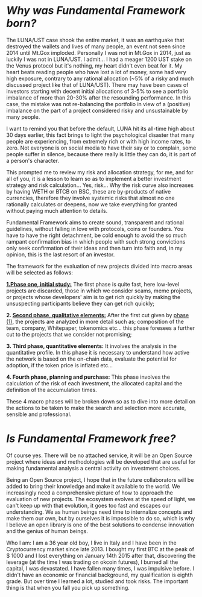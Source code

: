 # _**Why was Fundamental Framework born?**_

The LUNA/UST case shook the entire market, it was an earthquake that destroyed the wallets and lives of many people, an event not seen since 2014 until Mt.Gox imploded. Personally I was not in Mt.Gox in 2014, just as luckily I was not in LUNA/UST. I admit… I had a meager 1200 UST stake on the Venus protocol but it's nothing, my heart didn't even beat for it.
My heart beats reading people who have lost a lot of money, some had very high exposure, contrary to any rational allocation (~5% of a risky and much discussed project like that of LUNA/UST). There may have been cases of investors starting with decent initial allocations of 3-5% to see a portfolio imbalance of more than 20-30% after the resounding performance. In this case, the mistake was not re-balancing the portfolio in view of a (positive) imbalance on the part of a project considered risky and unsustainable by many people.

I want to remind you that before the default, LUNA hit its all-time high about 30 days earlier, this fact brings to light the psychological disaster that many people are experiencing, from extremely rich or with high income rates, to zero. Not everyone is on social media to have their say or to complain, some people suffer in silence, because there really is little they can do, it is part of a person's character.

This prompted me to review my risk and allocation strategy, for me, and for all of you, it is a lesson to learn so as to implement a better investment strategy and risk calculation... Yes, risk... Why the risk curve also increases by having WETH or BTCB on BSC, these are by-products of native currencies, therefore they involve systemic risks that almost no one rationally calculates or deepens, now we take everything for granted without paying much attention to details.

Fundamental Framework aims to create sound, transparent and rational guidelines, without falling in love with protocols, coins or founders. You have to have the right detachment, be cold enough to avoid the so much rampant confirmation bias in which people with such strong convictions only seek confirmation of their ideas and then turn into faith and, in my opinion, this is the last resort of an investor.

The framework for the evaluation of new projects divided into macro areas will be selected as follows:

**[1.Phase one, initial study:](https://github.com/FundamentalFramework/Framework/blob/main/1.NewProjectStudyPhase.adoc)** The first phase is quite fast, here low-level projects are discarded, those in which we consider scams, meme projects, or projects whose developers' aim is to get rich quickly by making the unsuspecting participants believe they can get rich quickly;


**2. [Second phase, qualitative elements:](https://github.com/FundamentalFramework/Framework/blob/main/2.Qualitative_Analysis.adoc)** After the first cut given by [phase (1)](https://github.com/FundamentalFramework/Pergamena/edit/main/README.md#:~:text=1.Phase%20one%2C%20initial%20study%3A), the projects are analyzed in more detail such as; composition of the team, company, Whitepaper, tokenomics etc… this phase foresees a further cut to the projects that we consider not promising;



**3. Third phase, quantitative elements:** It involves the analysis in the quantitative profile. In this phase it is necessary to understand how active the network is based on the on-chain data, evaluate the potential for adoption, if the token price is inflated etc...


**4. Fourth phase, planning and purchase:** This phase involves the calculation of the risk of each investment, the allocated capital and the definition of the accumulation times.

These 4 macro phases will be broken down so as to dive into more detail on the actions to be taken to make the search and selection more accurate, sensible and professional.


# _**Is Fundamental Framework free?**_

Of course yes. There will be no attached service, it will be an Open Source project where ideas and methodologies will be developed that are useful for making fundamental analysis a central activity on investment choices.

Being an Open Source project, I hope that in the future collaborators will be added to bring their knowledge and make it available to the world. We increasingly need a comprehensive picture of how to approach the evaluation of new projects. The ecosystem evolves at the speed of light, we can't keep up with that evolution, it goes too fast and escapes our understanding.
We as human beings need time to internalize concepts and make them our own, but by ourselves it is impossible to do so, which is why I believe an open library is one of the best solutions to condense innovation and the genius of human beings.


Who I am: I am a 36 year old boy, I live in Italy and I have been in the Cryptocurrency market since late 2013. I bought my first BTC at the peak of $ 1000 and I lost everything on January 14th 2015 after that, discovering the leverage (at the time I was trading on okcoin futures), I burned all the capital, I was devastated.
I have fallen many times, I was impulsive before. I didn't have an economic or financial background, my qualification is eighth grade. But over time I learned a lot, studied and took risks.
The important thing is that when you fall you pick up something.
